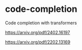 # code-completion

Code completion with transformers

https://arxiv.org/pdf/2402.16197

https://arxiv.org/pdf/2202.13169
